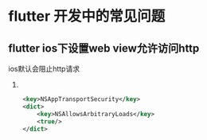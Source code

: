 # flutter 开发中的常见问题

## flutter ios下设置web view允许访问http

ios默认会阻止http请求

1. 
```xml
	<key>NSAppTransportSecurity</key>
	<dict>
		<key>NSAllowsArbitraryLoads</key>
		<true/>
	</dict>
```